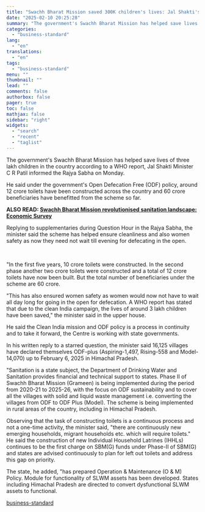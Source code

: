 ```yaml
---
title: "Swachh Bharat Mission saved 300K children's lives: Jal Shakti's Patil"
date: "2025-02-10 20:25:28"
summary: "The government's Swachh Bharat Mission has helped save lives of three lakh children in the country according to a WHO report, Jal Shakti Minister C R Patil informed the Rajya Sabha on Monday. He said under the government's Open Defecation Free (ODF) policy, around 12 crore toilets have been constructed..."
categories:
  - "business-standard"
lang:
  - "en"
translations:
  - "en"
tags:
  - "business-standard"
menu: ""
thumbnail: ""
lead: ""
comments: false
authorbox: false
pager: true
toc: false
mathjax: false
sidebar: "right"
widgets:
  - "search"
  - "recent"
  - "taglist"
---
```


The government's Swachh Bharat Mission has helped save lives of three lakh children in the country according to a WHO report, Jal Shakti Minister C R Patil informed the Rajya Sabha on Monday.

He said under the government's Open Defecation Free (ODF) policy, around 12 crore toilets have been constructed across the country and 60 crore beneficiaries have benefitted from the scheme so far. 

**ALSO READ: [Swachh Bharat Mission revolutionised sanitation landscape: Economic Survey](/india-news/swachh-bharat-mission-revolutionised-sanitation-landscape-economic-survey-125013101648_1.html)** 

Replying to supplementaries during Question Hour in the Rajya Sabha, the minister said the scheme has helped ensure cleanliness and also women safety as now they need not wait till evening for defecating in the open.

 

"In the first five years, 10 crore toilets were constructed. In the second phase another two crore toilets were constructed and a total of 12 crore toilets have now been built. But the total number of beneficiaries under the scheme are 60 crore.

"This has also ensured women safety as women would now not have to wait all day long for going in the open for defecation. A WHO report has stated that due to the clean India campaign, the lives of around 3 lakh children have been saved," the minister said in the upper house.

He said the Clean India mission and ODF policy is a process in continuity and to take it forward, the Centre is working with state governments.

In his written reply to a starred question, the minister said 16,125 villages have declared themselves ODF-plus (Aspiring-1,497, Rising-558 and Model-14,070) up to February 6, 2025 in Himachal Pradesh.

"Sanitation is a state subject, the Department of Drinking Water and Sanitation provides financial and technical support to states. Phase II of Swachh Bharat Mission (Grameen) is being implemented during the period from 2020-21 to 2025-26, with the focus on ODF sustainability and to cover all the villages with solid and liquid waste management i.e. converting the villages from ODF to ODF Plus (Model). The scheme is being implemented in rural areas of the country, including in Himachal Pradesh.

Observing that the task of constructing toilets is a continuous process and not a one-time activity, the minister said, "there are continuously new emerging households, migrant households etc. which will require toilets." 
He said the construction of new Individual Household Latrines (IHHLs) continues to be the first charge on SBM(G) funds under Phase-II of SBM(G) and states are advised continuously to plan for left out toilets and address this gap on priority.

The state, he added, "has prepared Operation & Maintenance (O & M) Policy. Module for functionality of SLWM assets has been developed. States including Himachal Pradesh are directed to convert dysfunctional SLWM assets to functional.

[business-standard](https://www.business-standard.com/india-news/swachh-bharat-mission-saved-300k-children-s-lives-jal-shakti-s-patil-125021000972_1.html)
